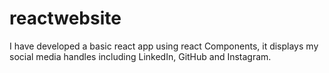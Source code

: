# reactwebsite
I have developed a basic react app using react Components, it displays my social media handles including LinkedIn, GitHub and Instagram.
